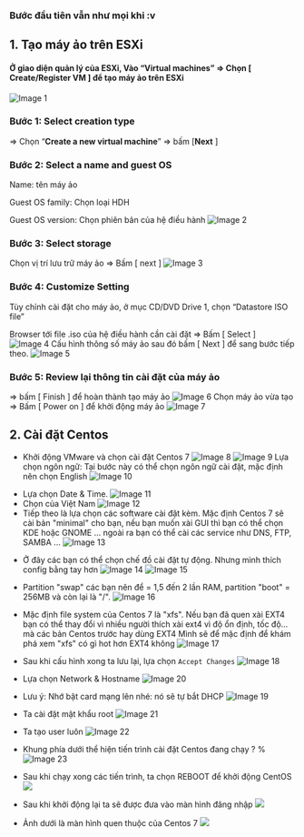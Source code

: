 ### Bước đầu tiên vẫn như mọi khi :v
## 1. Tạo máy ảo trên ESXi
#### Ở giao diện quản lý của ESXi, Vào “Virtual machines” => Chọn [ Create/Register VM ] để tạo máy ảo trên ESXi

![Image 1](https://img001.prntscr.com/file/img001/-xRmNkVuQ4WJCOX0ve3SIQ.png)
### Bước 1: Select creation type
=> Chọn “**Create a new virtual machine**” => bấm [**Next** ]

### Bước 2: Select a name and guest OS
Name: tên máy ảo

Guest OS family: Chọn loại HDH

Guest OS version: Chọn phiên bản của hệ điều hành
![Image 2](https://img001.prntscr.com/file/img001/Ffd-1vXET5qocaZMOtsC9A.png)
### Bước 3: Select storage
Chọn vị trí lưu trữ máy ảo => Bấm [ next ]
![Image 3](https://img001.prntscr.com/file/img001/1kCPDyqARFmzb_jX2FDjkQ.png)
### Bước 4: Customize Setting
Tùy chỉnh cài đặt cho máy ảo, ở mục CD/DVD Drive 1, chọn “Datastore ISO file”

Browser tới file .iso của hệ điều hành cần cài đặt => Bấm [ Select ]
![Image 4](https://img001.prntscr.com/file/img001/thWtd8h3SEOmAxzB7Ua4tw.png)
Cấu hình thông số máy ảo sau đó bấm [ Next ] để sang bước tiếp theo.
![Image 5](https://img001.prntscr.com/file/img001/vlAHnEWdSaqXemOrBiwV1w.png)
### Bước 5: Review lại thông tin cài đặt của máy ảo
=> bấm [ Finish ] để hoàn thành tạo máy ảo
![Image 6](https://img001.prntscr.com/file/img001/3W7Z-dzjQ1yds7eTRmzl6w.png)
Chọn máy ảo vừa tạo => Bấm [ Power on ] để khởi động máy ảo
![Image 7](https://img001.prntscr.com/file/img001/F9nR-iV8QBasE1oA3RnvMw.png)
## 2. Cài đặt Centos
- Khởi động VMware và chọn cài đặt Centos 7
![Image 8](https://img001.prntscr.com/file/img001/31_hyyABQdW4jlKfhI-ZGw.png)
![Image 9](https://img001.prntscr.com/file/img001/3aURrp4hRf2t832nGPK0qQ.png)
Lựa chọn ngôn ngữ: Tại bước này có thể chọn ngôn ngữ cài đặt, mặc định nên chọn English
![Image 10](https://img001.prntscr.com/file/img001/8fFP5T4GSf28WOu0WeDRFw.png)
+ Lựa chọn Date & Time.
![Image 11](https://img001.prntscr.com/file/img001/A_Osb0IMTTSIR1VKskva5Q.png)
+ Chọn của Việt Nam
![Image 12](https://img001.prntscr.com/file/img001/7XIBGE49QHSYOEoq8rPnEw.png)
+  Tiếp theo là lựa chọn các software cài đặt kèm. Mặc định Centos 7 sẽ cài bản "minimal" cho bạn, nếu bạn muốn xài GUI thì bạn có thể chọn KDE hoặc GNOME ... ngoài ra bạn có thể cài các service như DNS, FTP, SAMBA ... 
![Image 13](https://img001.prntscr.com/file/img001/CAKWJfAuT4Ow8b-0WVENKw.png)
- Ở đây các bạn có thể chọn chế đồ cài đặt tự động. Nhưng mình thích config bằng tay hơn
![Image 14](https://img001.prntscr.com/file/img001/8rLYg4ZPTgSrKlfb8GY-5w.png)
![Image 15](https://img001.prntscr.com/file/img001/9P1rDVzjT_ulPXNIDXFvaw.png)
- Partition "swap" các bạn nên để = 1,5 đến 2 lần RAM, partition "boot" = 256MB và còn lại là "/".
![Image 16](https://img001.prntscr.com/file/img001/pNQ1dcpXQWep9ctCYqr9Og.png)
- Mặc định file system của Centos 7 là "xfs". Nếu bạn đã quen xài EXT4 bạn có thể thay đổi vì nhiều người thích xài ext4 vì độ ổn định, tốc độ... mà các bản Centos trước hay dùng EXT4 Mình sẽ để mặc định để khám phá xem "xfs" có gì hot hơn EXT4 không 
![Image 17](https://img001.prntscr.com/file/img001/dc4M2BXcRMGUBtcCq85tzQ.png)
- Sau khi cấu hình xong ta lưu lại, lựa chọn `Accept Changes`
![Image 18](https://img001.prntscr.com/file/img001/nue1xDAaTfCRlvzTcP47Jg.png)
- Lựa chọn Network & Hostname
![Image 20](https://img001.prntscr.com/file/img001/wfNnnzytT02Z9gsFSOeXqA.png)
- Lưu ý: Nhớ bật card mạng lên nhé: nó sẽ tự bắt DHCP 
![Image 19](https://img001.prntscr.com/file/img001/n1lWSFHbR8G_6tfytycKfw.png)
- Ta cài đặt mật khẩu root
![Image 21](https://img001.prntscr.com/file/img001/EMCQMrLkR1-8StBTsfCiKQ.png)
- Ta tạo user luôn
![Image 22](https://img001.prntscr.com/file/img001/GO_QktevQT2XmhT-G3aI5w.png)
- Khung phía dưới thể hiện tiến trình cài đặt Centos đang chạy ? %
![Image 23](https://img001.prntscr.com/file/img001/S_jf8B3WSTKhEiS7tkBz2w.png)
- Sau khi chạy xong các tiến trình, ta chọn REBOOT để khởi động CentOS
![](https://img001.prntscr.com/file/img001/keB2dHs-SrKtluuo7D82XA.png)

- Sau khi khởi động lại ta sẽ được đưa vào màn hình đăng nhập
![](https://img001.prntscr.com/file/img001/yeMMgKpPQg-87_DabnUctA.png)
- Ảnh dưới là màn hình quen thuộc của Centos 7
![](https://img001.prntscr.com/file/img001/22YQT6XtTeSCjJ9kLPb7sQ.png)
